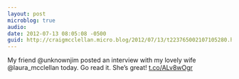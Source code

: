 ```yaml
---
layout: post
microblog: true
audio: 
date: 2012-07-13 08:05:08 -0500
guid: http://craigmcclellan.micro.blog/2012/07/13/t223765002107105280.html
---
```

My friend @unknownjim posted an interview with my lovely wife @laura_mcclellan today. Go read it. She’s great! [t.co/ALv8wOgr](http://t.co/ALv8wOgr)
